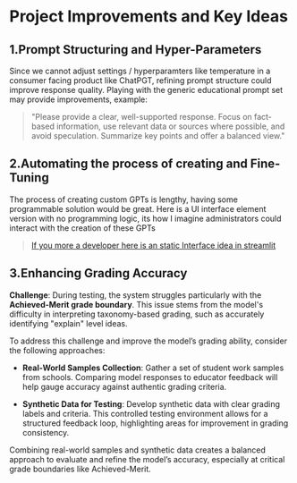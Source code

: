 # Project Improvements and Key Ideas


## 1.Prompt Structuring and Hyper-Parameters

Since we cannot adjust settings / hyperparamters like temperature in a consumer facing product like ChatPGT, refining prompt structure could improve response quality. Playing with the generic educational prompt set may provide improvements, example:

> "Please provide a clear, well-supported response. Focus on fact-based information, use relevant data or sources where possible, and avoid speculation. Summarize key points and offer a balanced view."

## 2.Automating the process of creating and Fine-Tuning
The process of creating custom GPTs is lengthy, having some programmable solution would be great. Here is a UI interface element version with no programming logic, its how I imagine administrators could interact with the creation of these GPTs
> [If you more a developer here is an static Interface idea in streamlit](https://compass-7xbge7bantgy42qruygvgb.streamlit.app/)

## 3.Enhancing Grading Accuracy


**Challenge**: During testing, the system struggles particularly with the **Achieved-Merit grade boundary**. This issue stems from the model's difficulty in interpreting taxonomy-based grading, such as accurately identifying "explain" level ideas.

To address this challenge and improve the model’s grading ability, consider the following approaches:

- **Real-World Samples Collection**: Gather a set of student work samples from schools. Comparing model responses to educator feedback will help gauge accuracy against authentic grading criteria.
  
- **Synthetic Data for Testing**: Develop synthetic data with clear grading labels and criteria. This controlled testing environment allows for a structured feedback loop, highlighting areas for improvement in grading consistency.

Combining real-world samples and synthetic data creates a balanced approach to evaluate and refine the model’s accuracy, especially at critical grade boundaries like Achieved-Merit.
